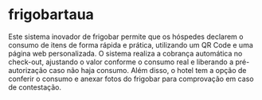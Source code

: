 # frigobartaua
Este sistema inovador de frigobar permite que os hóspedes declarem o consumo de itens de forma rápida e prática, utilizando um QR Code e uma página web personalizada. O sistema realiza a cobrança automática no check-out, ajustando o valor conforme o consumo real e liberando a pré-autorização caso não haja consumo. Além disso, o hotel tem a opção de conferir o consumo e anexar fotos do frigobar para comprovação em caso de contestação.
